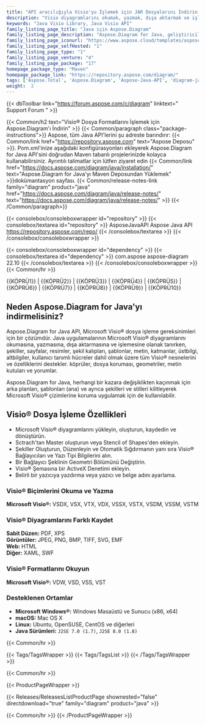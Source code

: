 ```yaml
---
title: "API aracılığıyla Visio'yu İşlemek için JAR Dosyalarını İndirin | Aspose.Diyagram"
description: "Visio diyagramlarını okumak, yazmak, dışa aktarmak ve işlemek için sınıflar içeren JAR dosyalarını indirin. Java API aracılığıyla sayfa, ana (kalıplar), stil sayfası gibi nesnelerle çalışın."
keywords: "Java Visio Library, Java Visio API"
family_listing_page_title: "Java için Aspose.Diagram"
family_listing_page_description: "Aspose.Diagram for Java, geliştiricilerin kendi Java uygulamalarından ve Microsoft Visio'ya güvenmeye gerek kalmadan yerel Visio dosya formatlarını oluşturmasına, değiştirmesine ve dönüştürmesine olanak tanıyan, kullanımı kolay, yüksek performanslı ve iyi belgelenmiş bir Java API'sidir. ®."
family_listing_page_iconurl: "https://www.aspose.cloud/templates/aspose/App_Themes/V3/images/diagram/272x272/aspose_diagram-for-java-min.png"
family_listing_page_selfHosted: "1"
family_listing_page_type: "1"
family_listing_page_venture: "4"
family_listing_page_package: "17"
homepage_package_type: "Maven"
homepage_package_link: "https://repository.aspose.com/diagram/"
tags: ['Aspose.Total', 'Aspose.Diagram', 'Aspose-Java-API', 'diagram-java-library', 'diagram-java-class', 'Maven', 'visio-to-pdf', 'visio-to-html', 'visio-to-image', 'VSD-to-VDX', 'VSD-to-VTX', 'VSD-to-XPS', 'diagram-to-SVG', 'diagram-to-XAML', 'shape', 'page', 'VSDX', 'VDX', 'VSD', 'VSX', 'VTX', 'VSSX', 'VSTX', 'VSDM', 'VSSM', 'VSTM', 'VDW', 'VSS', 'VST', 'PDF', 'XPS', 'XAML', 'SVG', 'EMF', 'JPEG', 'PNG', 'BMP', 'TIFF', 'HTML', 'Linux', 'Unix']
weight:  2
---
```


{{< dbToolbar link="https://forum.aspose.com/c/diagram" linktext=" Support Forum " >}}

{{< Common/h2 text="Visio® Dosya Formatlarını İşlemek için Aspose.Diagram'ı İndirin"  >}}
{{< Common/paragraph class="package-instructions">}}
Aspose, tüm Java API'lerini şu adreste barındırır:
{{< Common/link href="https://repository.aspose.com" text="Aspose Deposu"  >}}. Pom.xml'inize aşağıdaki konfigürasyonları ekleyerek Aspose.Diagram for Java API'sini doğrudan Maven tabanlı projelerinizde kolayca kullanabilirsiniz. Ayrıntılı talimatlar için lütfen ziyaret edin
{{< Common/link href="https://docs.aspose.com/diagram/java/installation/" text="Aspose.Diagram for Java'yı Maven Deposundan Yüklemek"  >}}dokümantasyon sayfası.
{{< Common/release-notes-link family="diagram" product="java" href="https://docs.aspose.com/diagram/java/release-notes/" text="https://docs.aspose.com/diagram/java/release-notes/"  >}}
{{< /Common/paragraph>}}

{{< consolebox/consoleboxwrapper id="repository" >}}
   {{< consolebox/textarea id="repository" >}}
      <repository>
      <id>AsposeJavaAPI</id>
      <name>Aspose Java API</name>
      <url>https://repository.aspose.com/repo/</url>
      </repository>
   {{< /consolebox/textarea >}}
{{< /consolebox/consoleboxwrapper >}}

{{< consolebox/consoleboxwrapper id="dependency" >}}
   {{< consolebox/textarea id="dependency" >}}
      <dependency>
      <groupId>com.aspose</groupId>
      <artifactId>aspose-diagram</artifactId>
      <version>22.10</version>
      </dependency>
   {{< /consolebox/textarea >}}
{{< /consolebox/consoleboxwrapper >}}
{{< Common/hr >}}

{{KÖPRÜ1}} | {{KÖPRÜ2}} | {{KÖPRÜ3}} | {{KÖPRÜ4}} | {{KÖPRÜ5}} | {{KÖPRÜ6}} | {{KÖPRÜ7}} | {{KÖPRÜ8}} | {{KÖPRÜ9}} | {{KÖPRÜ10}}

## Neden Aspose.Diagram for Java'yı indirmelisiniz?

Aspose.Diagram for Java API, Microsoft Visio® dosya işleme gereksinimleri için bir çözümdür. Java uygulamalarının Microsoft Visio® diyagramlarını okumasına, yazmasına, dışa aktarmasına ve işlemesine olanak tanırken, şekiller, sayfalar, resimler, şekil kalıpları, şablonlar, metin, katmanlar, üstbilgi, altbilgiler, kullanıcı tanımlı hücreler dahil olmak üzere tüm Visio® nesnelerini ve özelliklerini destekler. köprüler, dosya koruması, geometriler, metin kutuları ve yorumlar.

Aspose.Diagram for Java, herhangi bir kazara değişiklikten kaçınmak için arka planları, şablonları (ana) ve ayrıca şekilleri ve stilleri kilitleyerek Microsoft Visio® çizimlerine koruma uygulamak için de kullanılabilir.

## Visio® Dosya İşleme Özellikleri

- Microsoft Visio® diyagramlarını yükleyin, oluşturun, kaydedin ve dönüştürün.
- Sctrach'tan Master oluşturun veya Stencil of Shapes'den ekleyin.
- Şekiller Oluşturun, Düzenleyin ve Otomatik Sığdırmanın yanı sıra Visio® Bağlayıcıları ve Yazı Tipi Bilgilerini alın.
- Bir Bağlayıcı Şeklinin Geometri Bölümünü Değiştirin.
- Visio® Şemasına bir ActiveX Denetimi ekleyin.
- Belirli bir yazıcıya yazdırma veya yazıcı ve belge adını ayarlama.

### Visio® Biçimlerini Okuma ve Yazma

**Microsoft Visio®:** VSDX, VSX, VTX, VDX, VSSX, VSTX, VSDM, VSSM, VSTM

### Visio® Diyagramlarını Farklı Kaydet

**Sabit Düzen:** PDF, XPS\
**Görüntüler:** JPEG, PNG, BMP, TIFF, SVG, EMF\
**Web:** HTML\
**Diğer:** XAML, SWF

### Visio® Formatlarını Okuyun

**Microsoft Visio®:** VDW, VSD, VSS, VST

### Desteklenen Ortamlar

- **Microsoft Windows®:** Windows Masaüstü ve Sunucu (x86, x64)
- **macOS:** Mac OS X
- **Linux:** Ubuntu, OpenSUSE, CentOS ve diğerleri
- **Java Sürümleri:** `J2SE 7.0 (1.7)`, `J2SE 8.0 (1.8)`

{{< Common/hr >}}

{{< Tags/TagsWrapper >}}
 {{< Tags/TagsList >}}
{{< /Tags/TagsWrapper >}}

{{< Common/hr >}}

{{< ProductPageWrapper >}}
<!-- ReleasesListProductPage-->
   {{< Releases/ReleasesListProductPage shownested="false"  directdownload="true" family="diagram" product="java" >}}
<!-- /ReleasesListProductPage-->
{{< Common/hr >}}
{{< /ProductPageWrapper >}}


